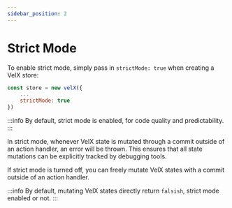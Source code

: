 ```yaml
---
sidebar_position: 2
---
```


# Strict Mode

To enable strict mode, simply pass in `strictMode: true` when creating a VelX store:

```js
const store = new velX({
    ...
    strictMode: true
})
```

:::info
By default, strict mode is enabled, for code quality and predictability.
:::

In strict mode, whenever VelX state is mutated through a commit outside of an action handler, an error will be thrown. This ensures that all state mutations can be explicitly tracked by debugging tools.

If strict mode is turned off, you can freely mutate VelX states with a commit outside of an action handler.

:::info
By default, mutating VelX states directly return `falsish`, strict mode enabled or not.
:::